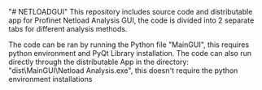 "# NETLOADGUI" 
This repository includes source code and distributable app for Profinet Netload Analysis GUI, the code is divided into 2 separate tabs for different analysis methods. 

The code can be ran by running the Python file "MainGUI", this requires python environment and PyQt Library installation. 
The code can also run directly through the distributable App in the directory: "dist\MainGUI\Netload Analysis.exe", this doesn't require the python environment installations
